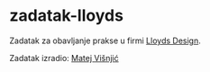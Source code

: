 # zadatak-lloyds
Zadatak za obavljanje prakse u firmi [Lloyds Design](https://lloyds-digital.com/).

Zadatak izradio: [Matej Višnjić](https://mvisnjic.github.io/)




